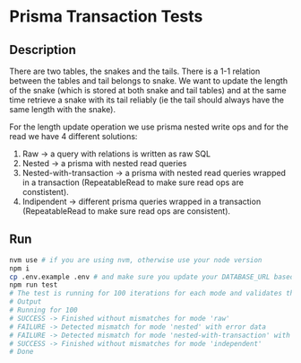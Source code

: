 # Prisma Transaction Tests

## Description

There are two tables, the snakes and the tails. There is a 1-1 relation between the tables and tail belongs to snake. We want to update the length of the snake (which is stored at both snake and tail tables) and at the same time retrieve a snake with its tail reliably (ie the tail should always have the same length with the snake).

For the length update operation we use prisma nested write ops and for the read we have 4 different solutions:

1. Raw -> a query with relations is written as raw SQL
2. Nested -> a prisma with nested read queries
3. Nested-with-transaction -> a prisma with nested read queries wrapped in a transaction (RepeatableRead to make sure read ops are constistent).
4. Indipendent -> different prisma queries wrapped in a transaction (RepeatableRead to make sure read ops are consistent).

## Run

```bash
nvm use # if you are using nvm, otherwise use your node version
npm i
cp .env.example .env # and make sure you update your DATABASE_URL based on your local setup
npm run test
# The test is running for 100 iterations for each mode and validates their results.
# Output
# Running for 100
# SUCCESS -> Finished without mismatches for mode 'raw'
# FAILURE -> Detected mismatch for mode 'nested' with error data
# FAILURE -> Detected mismatch for mode 'nested-with-transaction' with error data
# SUCCESS -> Finished without mismatches for mode 'independent'
# Done
```
